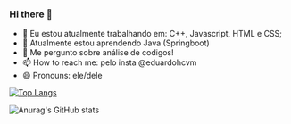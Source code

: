 ### Hi there 👋


- 🔭 Eu estou atualmente trabalhando em: C++, Javascript, HTML e CSS;
- 🌱 Atualmente estou aprendendo Java (Springboot) 
- 💬 Me pergunto sobre análise de codigos!
- 📫 How to reach me: pelo insta @eduardohcvm
- 😄 Pronouns: ele/dele

[![Top Langs](https://github-readme-stats.vercel.app/api/top-langs/?username=eduardohcvm)](https://github.com/anuraghazra/github-readme-stats)

![Anurag's GitHub stats](https://github-readme-stats.vercel.app/api?username=eduardohcvm&show_icons=true&theme=tokyonight)
